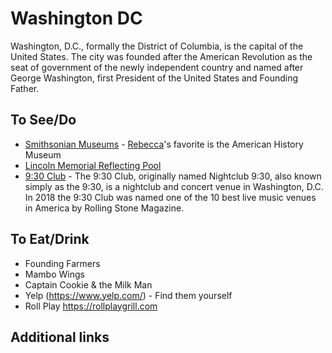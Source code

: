 # Washington DC

Washington, D.C., formally the District of Columbia, is the capital of the United States. The city was founded after the American Revolution as the seat of government of the newly independent country and named after George Washington, first President of the United States and Founding Father.

## To See/Do

* [Smithsonian Museums](https://www.si.edu/museums) - [Rebecca](https://github.com/rfitzhugh)'s favorite is the American History Museum
* [Lincoln Memorial Reflecting Pool](https://www.nps.gov/nama/planyourvisit/lincoln-memorial-reflecting-pool.htm)
* [9:30 Club](https://www.930club.com) - The 9:30 Club, originally named Nightclub 9:30, also known simply as the 9:30, is a nightclub and concert venue in Washington, D.C. In 2018 the 9:30 Club was named one of the 10 best live music venues in America by Rolling Stone Magazine.

## To Eat/Drink

* Founding Farmers
* Mambo Wings
* Captain Cookie & the Milk Man
* Yelp (https://www.yelp.com/) - Find them yourself
* Roll Play https://rollplaygrill.com

## Additional links
